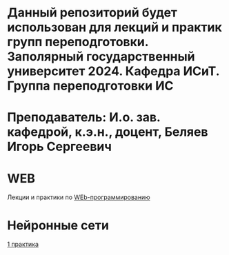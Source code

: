 # Данный репозиторий будет использован для лекций и практик групп переподготовки. Заполярный государственный университет 2024. Кафедра ИСиТ. Группа переподготовки ИС

# Преподаватель: И.о. зав. кафедрой, к.э.н., доцент, Беляев Игорь Сергеевич


# WEB

Лекции и практики по [WEb-программированию](https://github.com/IgorSergeevichISIT/ZGU_Perepodgotovka/blob/main/lectures/%D0%9A%D1%83%D1%80%D1%81_%D0%B2%D0%B5%D0%B1_%D0%BF%D1%80%D0%BE%D0%B3%D1%80%D0%B0%D0%BC%D0%BC%D0%B8%D1%80%D0%BE%D0%B2%D0%B0%D0%BD%D0%B8%D1%8F_%D0%B4%D0%BB%D1%8F_%D0%BF%D0%B5%D1%80%D0%B5%D0%BF%D0%BE%D0%B4%D0%B3%D0%BE%D1%82%D0%BE%D0%B2%D0%BA%D0%B8.ppt)

# Нейронные сети

[1 практика](https://github.com/IgorSergeevichISIT/ZGU_Perepodgotovka/blob/main/lectures/%D0%9A%D1%83%D1%80%D1%81_%D0%B2%D0%B5%D0%B1_%D0%BF%D1%80%D0%BE%D0%B3%D1%80%D0%B0%D0%BC%D0%BC%D0%B8%D1%80%D0%BE%D0%B2%D0%B0%D0%BD%D0%B8%D1%8F_%D0%B4%D0%BB%D1%8F_%D0%BF%D0%B5%D1%80%D0%B5%D0%BF%D0%BE%D0%B4%D0%B3%D0%BE%D1%82%D0%BE%D0%B2%D0%BA%D0%B8.ppt)
